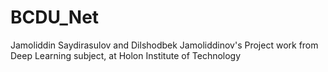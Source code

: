 # BCDU_Net
Jamoliddin Saydirasulov and Dilshodbek Jamoliddinov's Project work from Deep Learning subject, at Holon Institute of Technology
